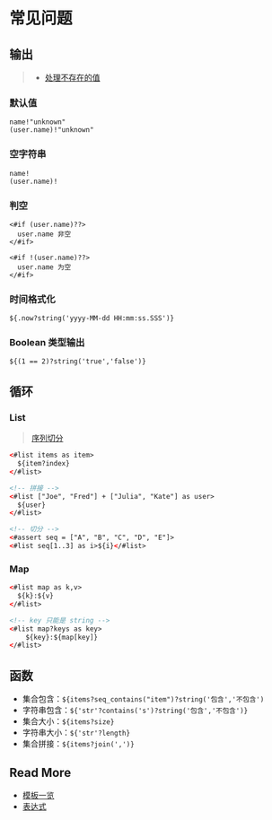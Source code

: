 # 常见问题



## 输出

> - [处理不存在的值](http://www.kerneler.com/freemarker2.3.23/dgui_template_exp.html#dgui_template_exp_missing)

### 默认值

```
name!"unknown"
(user.name)!"unknown" 
```

### 空字符串

```
name!
(user.name)!
```

### 判空

```
<#if (user.name)??>
  user.name 非空
</#if>

<#if !(user.name)??>
  user.name 为空
</#if>
```

### 时间格式化

```
${.now?string('yyyy-MM-dd HH:mm:ss.SSS')}
```

### Boolean 类型输出

```
${(1 == 2)?string('true','false')}
```



## 循环

### List

> [序列切分](http://www.kerneler.com/freemarker2.3.23/dgui_template_exp.html#dgui_template_exp_seqenceop_slice)

```html
<#list items as item>
  ${item?index}
</#list>

<!-- 拼接 -->
<#list ["Joe", "Fred"] + ["Julia", "Kate"] as user>
  ${user}
</#list>

<!-- 切分 -->
<#assert seq = ["A", "B", "C", "D", "E"]>
<#list seq[1..3] as i>${i}</#list>
```



### Map

```html
<#list map as k,v>
  ${k}:${v}
</#list>

<!-- key 只能是 string -->
<#list map?keys as key>
    ${key}:${map[key]}
</#list>
```



## 函数

- 集合包含：`${items?seq_contains("item")?string('包含','不包含')`
- 字符串包含：`${'str'?contains('s')?string('包含','不包含')}`
- 集合大小：`${items?size}`
- 字符串大小：`${'str'?length}`
- 集合拼接：`${items?join(',')}`



## Read More

- [模板一览](http://www.kerneler.com/freemarker2.3.23/dgui_quickstart_template.html)
- [表达式](http://www.kerneler.com/freemarker2.3.23/dgui_template_exp.html)